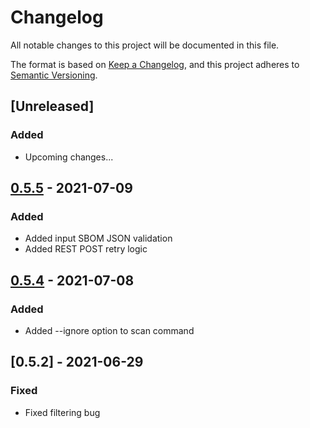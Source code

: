 # Changelog

All notable changes to this project will be documented in this file.

The format is based on [Keep a Changelog](https://keepachangelog.com/en/1.0.0/),
and this project adheres to [Semantic Versioning](https://semver.org/spec/v2.0.0.html).

## [Unreleased]
### Added
- Upcoming changes...

## [0.5.5] - 2021-07-09
### Added
- Added input SBOM JSON validation
- Added REST POST retry logic

## [0.5.4] - 2021-07-08
### Added
- Added --ignore option to scan command

## [0.5.2] - 2021-06-29
### Fixed
- Fixed filtering bug

[0.5.4]: https://github.com/scanoss/scanoss.py/compare/v0.5.2...v0.5.4
[0.5.5]: https://github.com/scanoss/scanoss.py/compare/v0.5.4...v0.5.5
